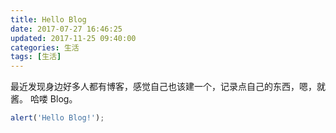 ```yaml
---
title: Hello Blog
date: 2017-07-27 16:46:25
updated: 2017-11-25 09:40:00
categories: 生活
tags: [生活]
---
```

最近发现身边好多人都有博客，感觉自己也该建一个，记录点自己的东西，嗯，就酱。 哈喽 Blog。
```javascript
alert('Hello Blog!');
```
